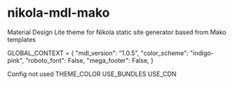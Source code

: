 # nikola-mdl-mako
Material Design Lite theme for Nikola static site generator based from Mako templates

GLOBAL_CONTEXT = {
    "mdl_version": "1.0.5",
    "color_scheme": "indigo-pink",
    "roboto_font": False,
    "mega_footer": False,
}

Config not used
THEME_COLOR
USE_BUNDLES
USE_CDN
